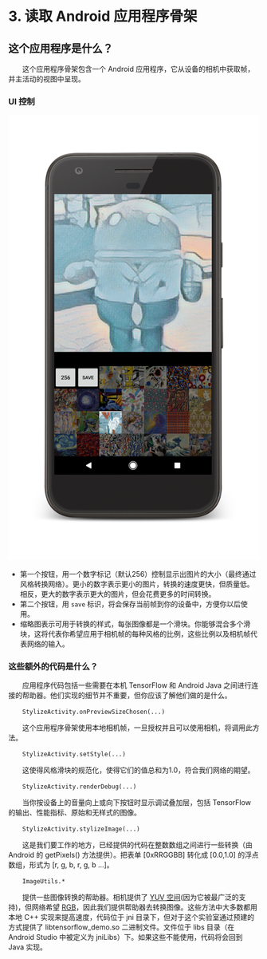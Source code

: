# 3. 读取 Android 应用程序骨架

## 这个应用程序是什么？

&emsp;&emsp;这个应用程序骨架包含一个 Android 应用程序，它从设备的相机中获取帧，并主活动的视图中呈现。

### UI 控制

![](/assets/3.png)

* 第一个按钮，用一个数字标记（默认256）控制显示出图片的大小（最终通过风格转换网络）。更小的数字表示更小的图片，转换的速度更快，但质量低。相反，更大的数字表示更大的图片，但会花费更多的时间转换。
* 第二个按钮，用 `save` 标识，将会保存当前帧到你的设备中，方便你以后使用。
* 缩略图表示可用于转换的样式，每张图像都是一个滑块。你能够混合多个滑块，这将代表你希望应用于相机帧的每种风格的比例，这些比例以及相机帧代表网络的输入。

### 这些额外的代码是什么？

&emsp;&emsp;应用程序代码包括一些需要在本机 TensorFlow 和 Android Java 之间进行连接的帮助器。他们实现的细节并不重要，但你应该了解他们做的是什么。

&emsp;&emsp;`StylizeActivity.onPreviewSizeChosen(...)`

&emsp;&emsp;这个应用程序骨架使用本地相机帧，一旦授权并且可以使用相机，将调用此方法。

&emsp;&emsp;`StylizeActivity.setStyle(...)`

&emsp;&emsp;这使得风格滑块的规范化，使得它们的值总和为1.0，符合我们网络的期望。

&emsp;&emsp;`StylizeActivity.renderDebug(...)`

&emsp;&emsp;当你按设备上的音量向上或向下按钮时显示调试叠加层，包括 TensorFlow 的输出、性能指标、原始和无样式的图像。

&emsp;&emsp;`StylizeActivity.stylizeImage(...)`

&emsp;&emsp;这是我们要工作的地方，已经提供的代码在整数数组之间进行一些转换（由 Android 的 getPixels() 方法提供）。把表单 [0xRRGGBB] 转化成 [0.0,1.0] 的浮点数组，形式为 [r, g, b, r, g, b ...]。

&emsp;&emsp;`ImageUtils.*`

&emsp;&emsp;提供一些图像转换的帮助器。相机提供了 [YUV 空间](https://en.wikipedia.org/wiki/YUV)(因为它被最广泛的支持)，但网络希望 [RGB](https://en.wikipedia.org/wiki/RGB_color_space)，因此我们提供帮助器去转换图像。这些方法中大多数都用本地 C++ 实现来提高速度，代码位于 jni 目录下，但对于这个实验室通过预建的方式提供了 libtensorflow_demo.so 二进制文件。文件位于 libs 目录（在 Android Studio 中被定义为 jniLibs）下。如果这些不能使用，代码将会回到 Java 实现。